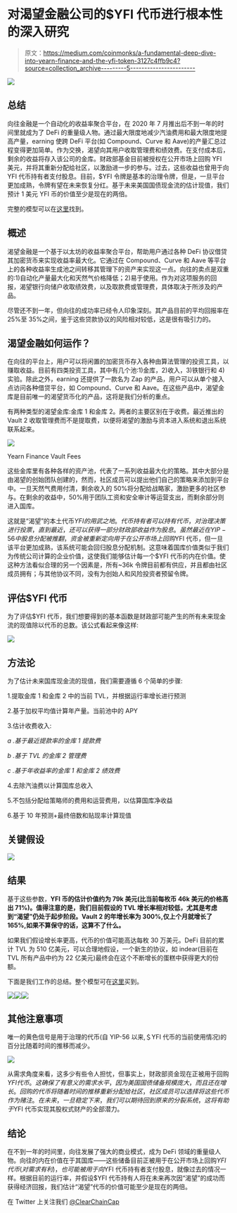 # 对渴望金融公司的$YFI 代币进行根本性的深入研究

> 原文：<https://medium.com/coinmonks/a-fundamental-deep-dive-into-yearn-finance-and-the-yfi-token-3127c4ffb9c4?source=collection_archive---------5----------------------->

![](img/2de429c95ef8c3c48a979debaa3f7b95.png)

## **总结**

向往金融是一个自动化的收益率聚合平台，在 2020 年 7 月推出后不到一年的时间里就成为了 DeFi 的重量级人物。通过最大限度地减少汽油费用和最大限度地提高产量，earning 使跨 DeFi 平台(如 Compound、Curve 和 Aave)的产量汇总过程变得更加简单。作为交换，渴望向其用户收取管理费和绩效费。在支付成本后，剩余的收益将存入该公司的金库。财政部基金目前被授权在公开市场上回购 YFI 美元，并将其重新分配给社区，以激励进一步的参与。过去，这些收益也曾用于向 YFI 代币持有者支付股息。目前，$YFI 令牌是基本的治理令牌，但是，一旦平台更加成熟，令牌有望在未来恢复分红。基于未来美国国债现金流的估计现值，我们预计 1 美元 YFI 币的价值至少是现在的两倍。

完整的模型可以在[这里](https://drive.google.com/file/d/1ngCBU-fqeSRudDQjKjk9Mjg9fuaTHPqh/view?usp=sharing)找到。

## **概述**

渴望金融是一个基于以太坊的收益率聚合平台，帮助用户通过各种 DeFi 协议借贷其加密货币来实现收益率最大化。它通过在 Compound、Curve 和 Aave 等平台上的各种收益率生成池之间转移其管理下的资产来实现这一点。向往的卖点是双重的:1)自动化产量最大化和天然气价格降低；2)易于使用。作为对这项服务的回报，渴望银行向储户收取绩效费，以及取款费或管理费，具体取决于所涉及的产品。

尽管还不到一年，但向往的成功率已经令人印象深刻。其产品目前的平均回报率在 25%至 35%之间，鉴于这些贷款协议的风险相对较低，这是很有吸引力的。

## **渴望金融如何运作？**

在向往的平台上，用户可以将闲置的加密货币存入各种由算法管理的投资工具，以赚取收益。目前有四类投资工具，其中有几个池:1)金库，2)收入，3)铁银行和 4)实验。除此之外，earning 还提供了一款名为 Zap 的产品，用户可以从单个接入点访问各种借贷平台，如 Compound、Curve 和 Aave。在这些产品中，渴望金库是目前唯一的渴望货币化的产品，这将是我们分析的重点。

有两种类型的渴望金库:金库 1 和金库 2。两者的主要区别在于收费。最近推出的 Vault 2 收取管理费而不是提取费，以便将渴望的激励与资本进入系统和退出系统联系起来。

![](img/e8a33eaa8ea485c64a5877f2eeead182.png)

Yearn Finance Vault Fees

这些金库里有各种各样的资产池，代表了一系列收益最大化的策略。其中大部分是由渴望的创始团队创建的，然而，社区成员可以提出他们自己的策略来添加到平台中。一旦天然气费用付清，剩余收入的 50%将分配给战略家，激励更多的社区参与。在剩余的收益中，50%用于团队工资和安全审计等运营支出，而剩余部分则进入国库。

这就是“渴望”的本土代币$YFI 的用武之地。代币持有者可以持有代币，对治理决策进行投票，直到最近，还可以获得一部分财政部收益作为股息。虽然最近在 YIP-56 中股息分配被推翻，资金被重新定向用于在公开市场上回购$YFI 代币，但一旦该平台更加成熟，该系统可能会回归股息分配机制。这意味着国库价值类似于我们为传统公司计算的企业价值，这使我们能够估计每一个$YFI 代币的内在价值。使这种方法看似合理的另一个因素是，所有~36k 令牌目前都有供应，并且都由社区成员拥有；与其他协议不同，没有为创始人和风险投资者预留令牌。

## **评估$YFI 代币**

为了评估$YFI 代币，我们想要得到的基本函数是财政部可能产生的所有未来现金流的现值除以代币的总数。该公式看起来像这样:

![](img/c4c2f12728ed82a19ee1f03d68aa0ac9.png)

## **方法论**

为了估计未来国库现金流的现值，我们需要遵循 6 个简单的步骤:

1.提取金库 1 和金库 2 中的当前 TVL，并根据运行率增长进行预测

2.基于加权平均值计算年产量。当前池中的 APY

3.估计收费收入:

*a .基于最近提款率的金库 1 提款费*

*b .基于 TVL 的金库 2 管理费*

*c .基于年收益率的金库 1 和金库 2 绩效费*

4.去除汽油费以计算国库总收入

5.不包括分配给策略师的费用和运营费用，以估算国库净收益

6.基于 10 年预测+最终倍数和贴现率计算现值

## **关键假设**

![](img/41f7a546b46366430c7ee589b9e833bf.png)

## **结果**

基于这些参数，**YFI 币的估计价值约为 79k 美元(比当前每枚币 46k 美元的价格高出 71%)。值得注意的是，我们目前假设的 TVL 增长率相对较低，尤其是考虑到“渴望”仍处于起步阶段。Vault 2 的年增长率为 300%,仅上个月就增长了 165%,如果不算保守的话，这算不了什么。**

如果我们假设增长率更高，代币的价值可能高达每枚 30 万美元。DeFi 目前的累计 TVL 为 510 亿美元，可以合理地假设，一个新生的协议，如 indear(目前在 TVL 所有产品中约为 22 亿美元)最终会在这个不断增长的蛋糕中获得更大的份额。

下面是我们工作的总结。整个模型可在[这里](https://drive.google.com/file/d/1ngCBU-fqeSRudDQjKjk9Mjg9fuaTHPqh/view?usp=sharing)买到。

![](img/a97075d50d1963a886898213bd12f714.png)![](img/d901bb42b168e2d88dfd399028c257af.png)![](img/c73c44e781f3c081a4d4ecb90de8f603.png)

## **其他注意事项**

唯一的黄色信号是用于治理的代币(自 YIP-56 以来,＄YFI 代币的当前使用情况)的百分比随着时间的推移而减少。

![](img/4c39e8422a01eabfd71bd0b3a0f887c6.png)

从需求角度来看，这多少有些令人担忧，但事实上，财政部资金现在正被用于回购$YFI 代币。这确保了有意义的需求水平，因为美国国债储备规模庞大，而且还在增长。回购的代币将随着时间的推移重新分配给社区，社区成员可以选择将这些代币作为赌注。在未来，一旦稳定下来，我们可以期待回到原来的分裂系统，这将有助于$YFI 代币实现其股权式财产的全部潜力。

## **结论**

在不到一年的时间里，向往发展了强大的商业模式，成为 DeFi 领域的重量级人物。向往的内在价值在于其国库——这些储备目前正被用于在公开市场上回购$YFI 代币(对需求有利)，也可能被用于向$YFI 代币持有者支付股息，就像过去的情况一样。根据目前的运行率，并假设$YFI 代币持有人将在未来再次因“渴望”的成功而获得经济回报，我们估计“渴望”代币的价值可能至少是现在的两倍。

在 Twitter 上关注我们 [@ClearChainCap](https://twitter.com/ClearChainCap)